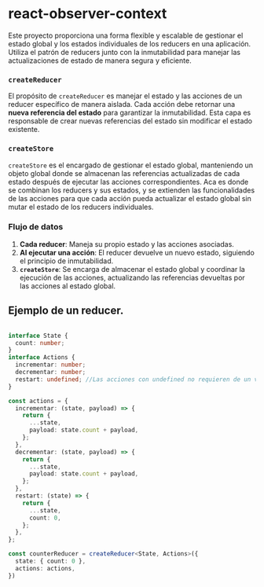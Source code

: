 # react-observer-context

Este proyecto proporciona una forma flexible y escalable de gestionar el estado global y los estados individuales de los reducers en una aplicación. Utiliza el patrón de reducers junto con la inmutabilidad para manejar las actualizaciones de estado de manera segura y eficiente.

### `createReducer`

El propósito de `createReducer` es manejar el estado y las acciones de un reducer específico de manera aislada. Cada acción debe retornar una **nueva referencia del estado** para garantizar la inmutabilidad. Esta capa es responsable de crear nuevas referencias del estado sin modificar el estado existente.

### `createStore`

`createStore` es el encargado de gestionar el estado global, manteniendo un objeto global donde se almacenan las referencias actualizadas de cada estado después de ejecutar las acciones correspondientes.
Aca es donde se combinan los reducers y sus estados, y se extienden las funcionalidades de las acciones para que cada acción pueda actualizar el estado global sin mutar el estado de los reducers individuales.

### Flujo de datos

1. **Cada reducer**: Maneja su propio estado y las acciones asociadas.
2. **Al ejecutar una acción**: El reducer devuelve un nuevo estado, siguiendo el principio de inmutabilidad.
3. **`createStore`**: Se encarga de almacenar el estado global y coordinar la ejecución de las acciones, actualizando las referencias devueltas por las acciones al estado global.

## Ejemplo de un reducer.

```typescript

interface State {
  count: number;
}
interface Actions {
  incrementar: number;
  decrementar: number;
  restart: undefined; //Las acciones con undefined no requieren de un valor, simplmente ejecutan un logica.
}

const actions = {
  incrementar: (state, payload) => {
    return {
      ...state,
      payload: state.count + payload,
    };
  },
  decrementar: (state, payload) => {
    return {
      ...state,
      payload: state.count + payload,
    };
  },
  restart: (state) => {
    return {
      ...state,
      count: 0,
    };
  },
};

const counterReducer = createReducer<State, Actions>({
  state: { count: 0 },
  actions: actions,
})

```
